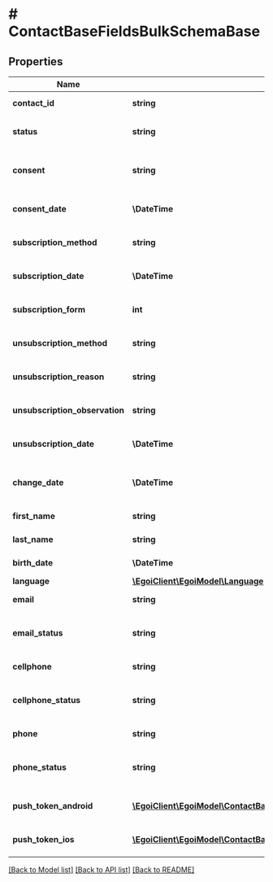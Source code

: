 # # ContactBaseFieldsBulkSchemaBase

## Properties

Name | Type | Description | Notes
------------ | ------------- | ------------- | -------------
**contact_id** | **string** |  | [optional] [readonly]
**status** | **string** | Status of the contact | [optional] [default to 'active']
**consent** | **string** | Contact consent | [optional] [readonly] [default to 'consent']
**consent_date** | **\DateTime** | Date and hour of the contact consent | [optional] [readonly]
**subscription_method** | **string** | Contact subscription method | [optional] [readonly]
**subscription_date** | **\DateTime** | Date and hour of the contact subscription | [optional] [readonly]
**subscription_form** | **int** | Contact subscription form | [optional] [readonly]
**unsubscription_method** | **string** | Contact unsubscription method | [optional] [readonly]
**unsubscription_reason** | **string** | Contact unsubscription reason | [optional] [readonly]
**unsubscription_observation** | **string** | Contact unsubscription observation | [optional] [readonly]
**unsubscription_date** | **\DateTime** | Contact unsubscription date | [optional] [readonly]
**change_date** | **\DateTime** | Last modification date of the contact | [optional] [readonly]
**first_name** | **string** | First name of the contact | [optional]
**last_name** | **string** | Last name of the contact | [optional]
**birth_date** | **\DateTime** | Birth date of the contact | [optional]
**language** | [**\EgoiClient\EgoiModel\Language**](Language.md) |  | [optional]
**email** | **string** | Email of the contact | [optional]
**email_status** | **string** | Email channel status | [optional] [readonly] [default to 'active']
**cellphone** | **string** | Cellphone of the contact | [optional]
**cellphone_status** | **string** | Cellphone channel status | [optional] [readonly] [default to 'active']
**phone** | **string** | Phone of the contact | [optional]
**phone_status** | **string** | Phone channel status | [optional] [readonly] [default to 'active']
**push_token_android** | [**\EgoiClient\EgoiModel\ContactBaseWithStatusNoRemovedFieldsSchemaBasePushTokenAndroidInner[]**](ContactBaseWithStatusNoRemovedFieldsSchemaBasePushTokenAndroidInner.md) | Android push token of the contact | [optional]
**push_token_ios** | [**\EgoiClient\EgoiModel\ContactBaseWithStatusNoRemovedFieldsSchemaBasePushTokenIosInner[]**](ContactBaseWithStatusNoRemovedFieldsSchemaBasePushTokenIosInner.md) | IOS push token of the contact | [optional]

[[Back to Model list]](../../README.md#models) [[Back to API list]](../../README.md#endpoints) [[Back to README]](../../README.md)
